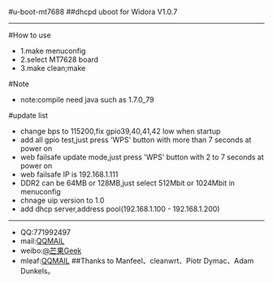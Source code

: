 #u-boot-mt7688
##dhcpd uboot for Widora V1.0.7
***
#How to use
* 1.make menuconfig
* 2.select MT7628 board
* 3.make clean;make

#Note
* note:compile need java such as 1.7.0_79

#update list
* change bps to 115200,fix gpio39,40,41,42 low when startup
* add all gpio test,just press 'WPS' button with more than 7 seconds at power on
* web failsafe update mode,just press 'WPS' button with 2 to 7 seconds at power on
* web failsafe IP is 192.168.1.111
* DDR2 can be 64MB or 128MB,just select 512Mbit or 1024Mbit in menuconfig
* chnage uip version to 1.0 
* add dhcp server,address pool(192.168.1.100 - 192.168.1.200)
***
* QQ:771992497
* mail:[QQMAIL](771992497@qq.com)
* weibo:[@芒果Geek](http://weibo.com/linuxgeek)
* mleaf:[QQMAIL](350983773@qq.com)
##Thanks to Manfeel、cleanwrt、Piotr Dymac、Adam Dunkels。
